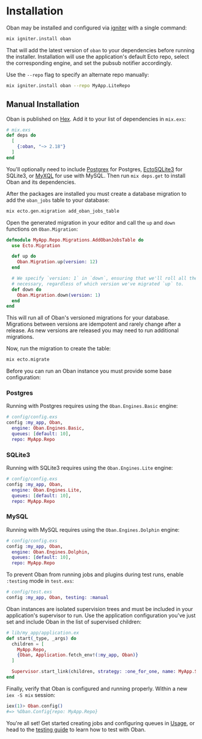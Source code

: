 # Installation

Oban may be installed and configured via [igniter](https://hex.pm/packages/igniter) with a single command:

```bash
mix igniter.install oban
```

That will add the latest version of `oban` to your dependencies before running the installer.
Installation will use the application's default Ecto repo, select the corresponding engine, and
set the pubsub notifier accordingly.

Use the `--repo` flag to specify an alternate repo manually:

```bash
mix igniter.install oban --repo MyApp.LiteRepo
```

## Manual Installation

Oban is published on [Hex](https://hex.pm/packages/oban). Add it to your list of dependencies in
`mix.exs`:

```elixir
# mix.exs
def deps do
  [
    {:oban, "~> 2.18"}
  ]
end
```

You'll optionally need to include [Postgrex][postgrex] for Postgres, [EctoSQLite3][ecto_sqlite3]
for SQLite3, or [MyXQL][myxql] for use with MySQL. Then run `mix deps.get` to install Oban and its
dependencies.

After the packages are installed you must create a database migration to add the `oban_jobs` table
to your database:

```bash
mix ecto.gen.migration add_oban_jobs_table
```

Open the generated migration in your editor and call the `up` and `down` functions on
`Oban.Migration`:

```elixir
defmodule MyApp.Repo.Migrations.AddObanJobsTable do
  use Ecto.Migration

  def up do
    Oban.Migration.up(version: 12)
  end

  # We specify `version: 1` in `down`, ensuring that we'll roll all the way back down if
  # necessary, regardless of which version we've migrated `up` to.
  def down do
    Oban.Migration.down(version: 1)
  end
end
```

This will run all of Oban's versioned migrations for your database. Migrations between versions
are idempotent and rarely change after a release. As new versions are released you may need to run
additional migrations.

Now, run the migration to create the table:

```bash
mix ecto.migrate
```

Before you can run an Oban instance you must provide some base configuration:

<!-- tabs-open -->

### Postgres

Running with Postgres requires using the `Oban.Engines.Basic` engine:

```elixir
# config/config.exs
config :my_app, Oban,
  engine: Oban.Engines.Basic,
  queues: [default: 10],
  repo: MyApp.Repo
```

### SQLite3

Running with SQLite3 requires using the `Oban.Engines.Lite` engine:
 
```elixir
# config/config.exs
config :my_app, Oban,
  engine: Oban.Engines.Lite,
  queues: [default: 10],
  repo: MyApp.Repo
```

### MySQL

Running with MySQL requires using the `Oban.Engines.Dolphin` engine:

```elixir
# config/config.exs
config :my_app, Oban,
  engine: Oban.Engines.Dolphin,
  queues: [default: 10],
  repo: MyApp.Repo
```

<!-- tabs-close -->

To prevent Oban from running jobs and plugins during test runs, enable `:testing` mode in
`test.exs`:

```elixir
# config/test.exs
config :my_app, Oban, testing: :manual
```

Oban instances are isolated supervision trees and must be included in your application's
supervisor to run. Use the application configuration you've just set and include Oban in the list
of supervised children:

```elixir
# lib/my_app/application.ex
def start(_type, _args) do
  children = [
    MyApp.Repo,
    {Oban, Application.fetch_env!(:my_app, Oban)}
  ]

  Supervisor.start_link(children, strategy: :one_for_one, name: MyApp.Supervisor)
end
```

Finally, verify that Oban is configured and running properly. Within a new `iex -S mix` session:

```elixir
iex(1)> Oban.config()
#=> %Oban.Config{repo: MyApp.Repo}
```

You're all set! Get started creating jobs and configuring queues in [Usage][use], or head to the
[testing guide][test] to learn how to test with Oban.

[use]: Oban.html#Usage
[test]: testing.md
[postgrex]: https://hex.pm/packages/postgrex
[ecto_sqlite3]: https://hex.pm/packages/ecto_sqlite3
[myxql]: https://hex.pm/packages/myxql
